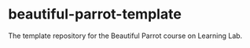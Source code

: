# beautiful-parrot-template
The template repository for the Beautiful Parrot course on Learning Lab.
